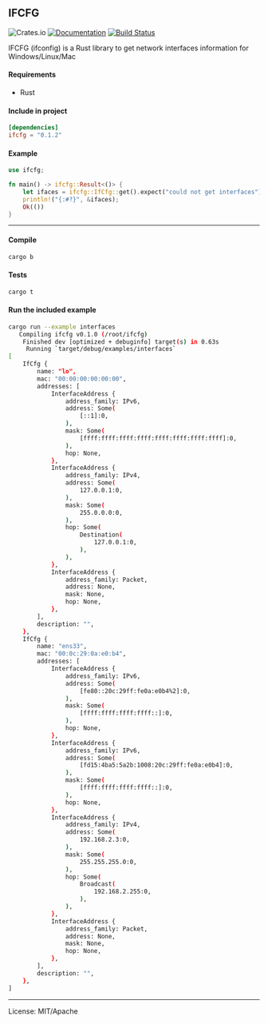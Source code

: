 IFCFG
-----
![Crates.io](https://img.shields.io/crates/v/ifcfg)
[![Documentation](https://docs.rs/ifcfg/badge.svg)](https://docs.rs/ifcfg/0.1.0/ifcfg/struct.IfCfg.html)
[![Build Status](https://travis-ci.com/marirs/ifcfg-rs.svg?branch=master)](https://travis-ci.com/marirs/ifcfg-rs)

IFCFG (ifconfig) is a Rust library to get network interfaces information for 
Windows/Linux/Mac

#### Requirements
- Rust

#### Include in project
```toml
[dependencies]
ifcfg = "0.1.2"
```

#### Example
```rust
use ifcfg;

fn main() -> ifcfg::Result<()> {
    let ifaces = ifcfg::IfCfg::get().expect("could not get interfaces");
    println!("{:#?}", &ifaces);
    Ok(())
}
```

---
#### Compile
```bash
cargo b
```

#### Tests
```bash
cargo t
```

#### Run the included example
````bash
cargo run --example interfaces
   Compiling ifcfg v0.1.0 (/root/ifcfg)
    Finished dev [optimized + debuginfo] target(s) in 0.63s
     Running `target/debug/examples/interfaces`
[
    IfCfg {
        name: "lo",
        mac: "00:00:00:00:00:00",
        addresses: [
            InterfaceAddress {
                address_family: IPv6,
                address: Some(
                    [::1]:0,
                ),
                mask: Some(
                    [ffff:ffff:ffff:ffff:ffff:ffff:ffff:ffff]:0,
                ),
                hop: None,
            },
            InterfaceAddress {
                address_family: IPv4,
                address: Some(
                    127.0.0.1:0,
                ),
                mask: Some(
                    255.0.0.0:0,
                ),
                hop: Some(
                    Destination(
                        127.0.0.1:0,
                    ),
                ),
            },
            InterfaceAddress {
                address_family: Packet,
                address: None,
                mask: None,
                hop: None,
            },
        ],
        description: "",
    },
    IfCfg {
        name: "ens33",
        mac: "00:0c:29:0a:e0:b4",
        addresses: [
            InterfaceAddress {
                address_family: IPv6,
                address: Some(
                    [fe80::20c:29ff:fe0a:e0b4%2]:0,
                ),
                mask: Some(
                    [ffff:ffff:ffff:ffff::]:0,
                ),
                hop: None,
            },
            InterfaceAddress {
                address_family: IPv6,
                address: Some(
                    [fd15:4ba5:5a2b:1008:20c:29ff:fe0a:e0b4]:0,
                ),
                mask: Some(
                    [ffff:ffff:ffff:ffff::]:0,
                ),
                hop: None,
            },
            InterfaceAddress {
                address_family: IPv4,
                address: Some(
                    192.168.2.3:0,
                ),
                mask: Some(
                    255.255.255.0:0,
                ),
                hop: Some(
                    Broadcast(
                        192.168.2.255:0,
                    ),
                ),
            },
            InterfaceAddress {
                address_family: Packet,
                address: None,
                mask: None,
                hop: None,
            },
        ],
        description: "",
    },
]

````

---
License: MIT/Apache
